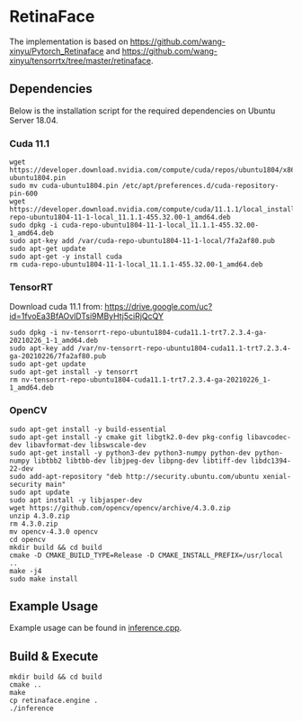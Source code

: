 # RetinaFace

The implementation is based on https://github.com/wang-xinyu/Pytorch_Retinaface and https://github.com/wang-xinyu/tensorrtx/tree/master/retinaface.

## Dependencies

Below is the installation script for the required dependencies on Ubuntu Server 18.04.

### Cuda 11.1
```
wget https://developer.download.nvidia.com/compute/cuda/repos/ubuntu1804/x86_64/cuda-ubuntu1804.pin
sudo mv cuda-ubuntu1804.pin /etc/apt/preferences.d/cuda-repository-pin-600
wget https://developer.download.nvidia.com/compute/cuda/11.1.1/local_installers/cuda-repo-ubuntu1804-11-1-local_11.1.1-455.32.00-1_amd64.deb
sudo dpkg -i cuda-repo-ubuntu1804-11-1-local_11.1.1-455.32.00-1_amd64.deb
sudo apt-key add /var/cuda-repo-ubuntu1804-11-1-local/7fa2af80.pub
sudo apt-get update
sudo apt-get -y install cuda
rm cuda-repo-ubuntu1804-11-1-local_11.1.1-455.32.00-1_amd64.deb
```

### TensorRT
Download cuda 11.1 from: https://drive.google.com/uc?id=1fvoEa3BfAOvlDTsi9MByHtj5ciRjQcQY
```
sudo dpkg -i nv-tensorrt-repo-ubuntu1804-cuda11.1-trt7.2.3.4-ga-20210226_1-1_amd64.deb
sudo apt-key add /var/nv-tensorrt-repo-ubuntu1804-cuda11.1-trt7.2.3.4-ga-20210226/7fa2af80.pub
sudo apt-get update
sudo apt-get install -y tensorrt
rm nv-tensorrt-repo-ubuntu1804-cuda11.1-trt7.2.3.4-ga-20210226_1-1_amd64.deb
```

### OpenCV

```
sudo apt-get install -y build-essential
sudo apt-get install -y cmake git libgtk2.0-dev pkg-config libavcodec-dev libavformat-dev libswscale-dev
sudo apt-get install -y python3-dev python3-numpy python-dev python-numpy libtbb2 libtbb-dev libjpeg-dev libpng-dev libtiff-dev libdc1394-22-dev
sudo add-apt-repository "deb http://security.ubuntu.com/ubuntu xenial-security main"
sudo apt update
sudo apt install -y libjasper-dev
wget https://github.com/opencv/opencv/archive/4.3.0.zip
unzip 4.3.0.zip
rm 4.3.0.zip
mv opencv-4.3.0 opencv
cd opencv
mkdir build && cd build
cmake -D CMAKE_BUILD_TYPE=Release -D CMAKE_INSTALL_PREFIX=/usr/local ..
make -j4
sudo make install
```

## Example Usage
Example usage can be found in [inference.cpp](https://github.com/rriyaldhi/retinaface/blob/main/inference.cpp).

## Build & Execute

```
mkdir build && cd build
cmake ..
make
cp retinaface.engine .
./inference
```

